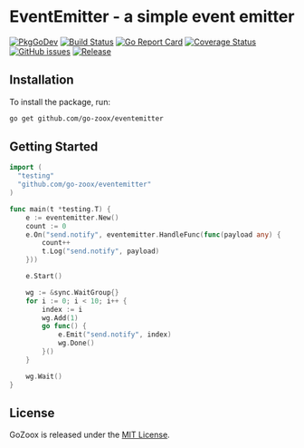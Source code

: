 # EventEmitter - a simple event emitter

[![PkgGoDev](https://pkg.go.dev/badge/github.com/go-zoox/eventemitter)](https://pkg.go.dev/github.com/go-zoox/eventemitter)
[![Build Status](https://github.com/go-zoox/eventemitter/actions/workflows/ci.yml/badge.svg?branch=master)](https://github.com/go-zoox/eventemitter/actions/workflows/ci.yml)
[![Go Report Card](https://goreportcard.com/badge/github.com/go-zoox/eventemitter)](https://goreportcard.com/report/github.com/go-zoox/eventemitter)
[![Coverage Status](https://coveralls.io/repos/github/go-zoox/eventemitter/badge.svg?branch=master)](https://coveralls.io/github/go-zoox/eventemitter?branch=master)
[![GitHub issues](https://img.shields.io/github/issues/go-zoox/eventemitter.svg)](https://github.com/go-zoox/eventemitter/issues)
[![Release](https://img.shields.io/github/tag/go-zoox/eventemitter.svg?label=Release)](https://github.com/go-zoox/eventemitter/tags)

## Installation
To install the package, run:
```bash
go get github.com/go-zoox/eventemitter
```

## Getting Started

```go
import (
  "testing"
  "github.com/go-zoox/eventemitter"
)

func main(t *testing.T) {
	e := eventemitter.New()
	count := 0
	e.On("send.notify", eventemitter.HandleFunc(func(payload any) {
		count++
		t.Log("send.notify", payload)
	}))

	e.Start()

	wg := &sync.WaitGroup{}
	for i := 0; i < 10; i++ {
		index := i
		wg.Add(1)
		go func() {
			e.Emit("send.notify", index)
			wg.Done()
		}()
	}

	wg.Wait()
}
```

## License
GoZoox is released under the [MIT License](./LICENSE).
